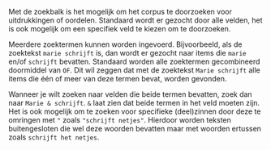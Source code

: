 Met de zoekbalk is het mogelijk om het corpus te doorzoeken voor uitdrukkingen of oordelen. Standaard wordt er gezocht door alle velden, het is ook mogelijk om een specifiek veld te kiezen om te doorzoeken.

Meerdere zoektermen kunnen worden ingevoerd. Bijvoorbeeld, als de zoektekst `marie schrijft` is, dan wordt er gezocht naar items die `marie` en/of `schrijft` bevatten. Standaard worden alle zoektermen gecombineerd doormiddel van `OF`. Dit wil zeggen dat met de zoektekst `Marie schrijft` alle items die één of meer van deze termen bevat, worden gevonden.

Wanneer je wilt zoeken naar velden die beide termen bevatten, zoek dan naar `Marie & schrijft`. `&` laat zien dat beide termen in het veld moeten zijn. Het is ook mogelijk om te zoeken voor specifieke (deel)zinnen door deze te omringen met `"` zoals `"schrijft netjes"`. Hierdoor worden teksten buitengesloten die wel deze woorden bevatten maar met woorden ertussen zoals `schrijft het netjes`.
